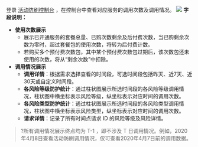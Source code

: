 登录 [活动防刷控制台](https://console.cloud.tencent.com/aa) ，在控制台中查看对应服务的调用次数及调用情况。
![](https://main.qcloudimg.com/raw/edbbeb2edc7b3a41d8c4b52e78c1fb66.png)
**字段说明：**
- **使用次数展示**
	- 展示已开通服务的套餐总量、已购次数剩余及后付费次数，当已购剩余次数为零时，超过套餐包的使用次数，将转为后付费计数。
	- 若购买多个预付费次数包，其中某个预付费次数包过期后，该次数包还未使用的次数，将从“剩余次数”中扣除。
- **调用情况展示**
	- **调用详情**：根据需求选择查看的时间段，可选时间段包括昨天、近7天、近30天或自定义时间段。
	- **各风险等级防护统计**：通过柱状图展示所选时间段的各风险等级调用情况，柱状图中横坐标表示风险等级，纵坐标表示对应时间的调用次数。 
	- **各风险类型防护统计**：通过柱状图展示所选时间段的各风险类型调用情况，柱状图中横坐标表示风险类型，纵坐标表示对应时间的调用次数。 
	- **请求详情**：记录了所有时间点请求 ID 的风险等级及风险详情。
>?所有调用情况展示终点均为 T-1 ，即不涉及 T 日调用情况。例如，2020年4月8日查看活动防刷调用情况，仅可查看2020年4月7日前的调用数据。
